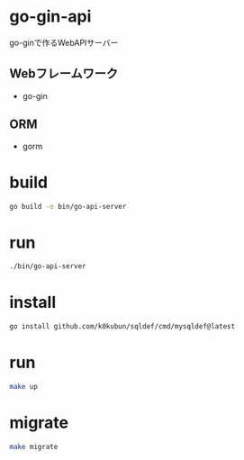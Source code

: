 # go-gin-api
go-ginで作るWebAPIサーバー

## Webフレームワーク
- go-gin

## ORM
- gorm

# build
```bash
go build -o bin/go-api-server
```

# run
```bash
./bin/go-api-server
```

# install
```bash
go install github.com/k0kubun/sqldef/cmd/mysqldef@latest
```

# run
```bash
make up
```

# migrate
```bash
make migrate
```